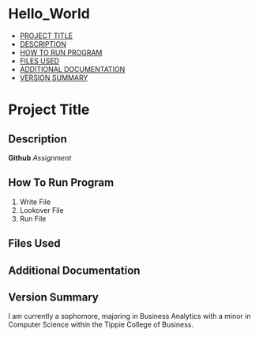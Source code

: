 # Hello_World
- [PROJECT TITLE](#Project-Title)
- [DESCRIPTION](#Description)
- [HOW TO RUN PROGRAM](How-To-Run-Program)
- [FILES USED](Files-Used)
- [ADDITIONAL DOCUMENTATION](Additional-Documentation)
- [VERSION SUMMARY](Version-Summary)

# Project Title
## Description
**Github** *Assignment*
## How To Run Program
1. Write File
2. Lookover File
3. Run File
## Files Used
## Additional Documentation
## Version Summary 
I am currently a sophomore, majoring in Business Analytics with a minor in Computer Science within the Tippie College of Business. 
